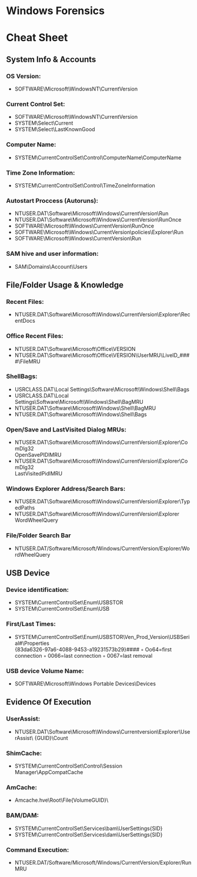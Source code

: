 # Windows Forensics

# Cheat Sheet

## System Info & Accounts

### OS Version:

- SOFTWARE\Microsoft\WindowsNT\CurrentVersion

### Current Control Set:

- SOFTWARE\Microsoft\WindowsNT\CurrentVersion
- SYSTEM\Select\Current
- SYSTEM\Select\LastKnownGood

### Computer Name:

- SYSTEM\CurrentControlSet\Control\ComputerName\ComputerName

### Time Zone Information:

- SYSTEM\CurrentControlSet\Control\TimeZoneInformation

### Autostart Proccess (Autoruns):

- NTUSER.DAT\Software\Microsoft\Windows\CurrentVersion\Run
- NTUSER.DAT\Software\Microsoft\Windows\CurrentVersion\RunOnce
- SOFTWARE\Microsoft\Windows\CurrentVersion\RunOnce
- SOFTWARE\Microsoft\Windows\CurrentVersion\policies\Explorer\Run
- SOFTWARE\Microsoft\Windows\CurrentVersion\Run

### SAM hive and user information:

- SAM\Domains\Account\Users


## File/Folder Usage & Knowledge

### Recent Files:

- NTUSER.DAT\Software\Microsoft\Windows\CurrentVersion\Explorer\RecentDocs

### Office Recent Files:

- NTUSER.DAT\Software\Microsoft\Office\VERSION
- NTUSER.DAT\Software\Microsoft\Office\VERSION\UserMRU\LiveID_####\FileMRU

### ShellBags:

- USRCLASS.DAT\Local Settings\Software\Microsoft\Windows\Shell\Bags
- USRCLASS.DAT\Local Settings\Software\Microsoft\Windows\Shell\BagMRU
- NTUSER.DAT\Software\Microsoft\Windows\Shell\BagMRU
- NTUSER.DAT\Software\Microsoft\Windows\Shell\Bags

### Open/Save and LastVisited Dialog MRUs:

- NTUSER.DAT\Software\Microsoft\Windows\CurrentVersion\Explorer\ComDlg32\
    OpenSavePIDlMRU
- NTUSER.DAT\Software\Microsoft\Windows\CurrentVersion\Explorer\ComDlg32\
    LastVisitedPidlMRU

### Windows Explorer Address/Search Bars:

- NTUSER.DAT\Software\Microsoft\Windows\CurrentVersion\Explorer\TypedPaths
- NTUSER.DAT\Software\Microsoft\Windows\CurrentVersion\Explorer WordWheelQuery

### File/Folder Search Bar

- NTUSER.DAT/Software/Microsoft/Windows/CurrentVersion/Explorer/WordWheelQuery


## USB Device

### Device identification:

- SYSTEM\CurrentControlSet\Enum\USBSTOR
- SYSTEM\CurrentControlSet\Enum\USB

### First/Last Times:

- SYSTEM\CurrentControlSet\Enum\USBSTOR\Ven_Prod_Version\USBSerial#\Properties\
    {83da6326-97a6-4088-9453-a19231573b29}\####
    ◦ Oo64=first connection
    ◦ 0066=last connection
    ◦ 0067=last removal

### USB device Volume Name:

- SOFTWARE\Microsoft\Windows Portable Devices\Devices

## Evidence Of Execution

### UserAssist:

* NTUSER.DAT\Software\Microsoft\Windows\Currentversion\Explorer\UserAssist\ {GUID}\Count

### ShimCache:

* SYSTEM\CurrentControlSet\Control\Session Manager\AppCompatCache

### AmCache:

* Amcache.hve\Root\File\{VolumeGUID}\

### BAM/DAM:

* SYSTEM\CurrentControlSet\Services\bam\UserSettings\{SID}
* SYSTEM\CurrentControlSet\Services\dam\UserSettings\{SID}

### Command Execution:
* NTUSER.DAT/Software/Microsoft/Windows/CurrentVersion/Explorer/RunMRU



